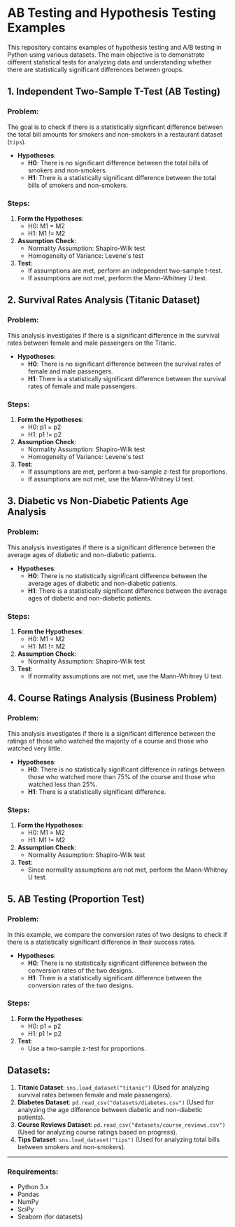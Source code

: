 # AB Testing and Hypothesis Testing Examples

This repository contains examples of hypothesis testing and A/B testing in Python using various datasets. The main objective is to demonstrate different statistical tests for analyzing data and understanding whether there are statistically significant differences between groups.

## 1. **Independent Two-Sample T-Test (AB Testing)**

### Problem:
The goal is to check if there is a statistically significant difference between the total bill amounts for smokers and non-smokers in a restaurant dataset (`tips`).

- **Hypotheses**:
  - **H0**: There is no significant difference between the total bills of smokers and non-smokers.
  - **H1**: There is a statistically significant difference between the total bills of smokers and non-smokers.

### Steps:
1. **Form the Hypotheses**:
   - H0: M1 = M2
   - H1: M1 != M2
2. **Assumption Check**:
   - Normality Assumption: Shapiro-Wilk test
   - Homogeneity of Variance: Levene's test
3. **Test**:
   - If assumptions are met, perform an independent two-sample t-test.
   - If assumptions are not met, perform the Mann-Whitney U test.

## 2. **Survival Rates Analysis (Titanic Dataset)**

### Problem:
This analysis investigates if there is a significant difference in the survival rates between female and male passengers on the Titanic.

- **Hypotheses**:
  - **H0**: There is no significant difference between the survival rates of female and male passengers.
  - **H1**: There is a statistically significant difference between the survival rates of female and male passengers.

### Steps:
1. **Form the Hypotheses**:
   - H0: p1 = p2
   - H1: p1 != p2
2. **Assumption Check**:
   - Normality Assumption: Shapiro-Wilk test
   - Homogeneity of Variance: Levene's test
3. **Test**:
   - If assumptions are met, perform a two-sample z-test for proportions.
   - If assumptions are not met, use the Mann-Whitney U test.

## 3. **Diabetic vs Non-Diabetic Patients Age Analysis**

### Problem:
This analysis investigates if there is a significant difference between the average ages of diabetic and non-diabetic patients.

- **Hypotheses**:
  - **H0**: There is no statistically significant difference between the average ages of diabetic and non-diabetic patients.
  - **H1**: There is a statistically significant difference between the average ages of diabetic and non-diabetic patients.

### Steps:
1. **Form the Hypotheses**:
   - H0: M1 = M2
   - H1: M1 != M2
2. **Assumption Check**:
   - Normality Assumption: Shapiro-Wilk test
3. **Test**:
   - If normality assumptions are not met, use the Mann-Whitney U test.

## 4. **Course Ratings Analysis (Business Problem)**

### Problem:
This analysis investigates if there is a significant difference between the ratings of those who watched the majority of a course and those who watched very little.

- **Hypotheses**:
  - **H0**: There is no statistically significant difference in ratings between those who watched more than 75% of the course and those who watched less than 25%.
  - **H1**: There is a statistically significant difference.

### Steps:
1. **Form the Hypotheses**:
   - H0: M1 = M2
   - H1: M1 != M2
2. **Assumption Check**:
   - Normality Assumption: Shapiro-Wilk test
3. **Test**:
   - Since normality assumptions are not met, perform the Mann-Whitney U test.

## 5. **AB Testing (Proportion Test)**

### Problem:
In this example, we compare the conversion rates of two designs to check if there is a statistically significant difference in their success rates.

- **Hypotheses**:
  - **H0**: There is no statistically significant difference between the conversion rates of the two designs.
  - **H1**: There is a statistically significant difference between the conversion rates of the two designs.

### Steps:
1. **Form the Hypotheses**:
   - H0: p1 = p2
   - H1: p1 != p2
2. **Test**:
   - Use a two-sample z-test for proportions.

## Datasets:

1. **Titanic Dataset**: `sns.load_dataset("titanic")` (Used for analyzing survival rates between female and male passengers).
2. **Diabetes Dataset**: `pd.read_csv("datasets/diabetes.csv")` (Used for analyzing the age difference between diabetic and non-diabetic patients).
3. **Course Reviews Dataset**: `pd.read_csv("datasets/course_reviews.csv")` (Used for analyzing course ratings based on progress).
4. **Tips Dataset**: `sns.load_dataset("tips")` (Used for analyzing total bills between smokers and non-smokers).

---

### Requirements:
- Python 3.x
- Pandas
- NumPy
- SciPy
- Seaborn (for datasets)

